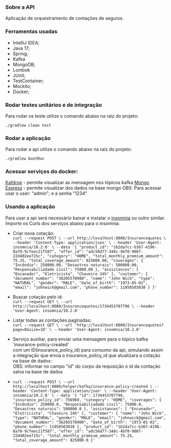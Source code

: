 ### Sobre a API

Aplicação de orquestramento de contações de seguros.

### Ferramentas usadas
* IntelliJ IDEA;
* Java 17;
* Spring;
* Kafka
* MongoDB;
* Lombok
* JUnit;
* TestContainer;
* Mockito;
* Docker;

### Rodar testes unitários e de integração
Para rodar os teste utilize o comando abaixo na raiz do projeto:

```./gradlew clean test```

### Rodar a aplicação
Para rodar a api utilize o comando abaixo na raiz do projeto:

```./gradlew bootRun```

### Acessar serviços do docker:
[Kafdrop](http://localhost:19000/) - permite visualizar as mensagem nos tópicos kafka
[Mongo Express](http://localhost:8091/db/insurance/) - permite visualizar dos dados na base mongo
OBS: Para acessar usar o user: "admin"; e a senha "1234"

### Usando a aplicação
Para usar a api será necessário baixar e instalar o [insomnia](https://insomnia.rest/download) ou outro similar.  
Importe os Curls dos serviços abaixo para o insomnia:

* Criar nova cotação:  
  ``curl --request POST \
  --url http://localhost:8080/Insurancequotes \
  --header 'Content-Type: application/json' \
  --header 'User-Agent: insomnia/10.2.0' \
  --data '{
	"product_id": "1b2da7cc-b367-4196-8a78-9cfeec21f587",
	"offer_id": "adc56d77-348c-4bf0-908f-22d402ee715c",
	"category": "HOME",
	"total_monthly_premium_amount": 75.25,
	"total_coverage_amount": 825000.00,
	"coverages": {
		"Incêndio": 250000.00,
		"Desastres naturais": 500000.00,
		"Responsabiliadade civil": 75000.00
	},
	"assistances": [
		"Encanador",
		"Eletricista",
		"Chaveiro 24h"
	],
	"customer": {
		"document_number": "36205578900",
		"name": "John Wick",
		"type": "NATURAL",
		"gender": "MALE",
		"date_of_birth": "1973-05-02",
		"email": "johnwick@gmail.com",
		"phone_number": 11950503030
	}
}'``


* Buscar cotação pelo id:  
``curl --request GET \
  --url http://localhost:8080/Insurancequotes/1734453707796 \
  --header 'User-Agent: insomnia/10.2.0'``

* Listar todas as contações paginadas:  
``curl --request GET \
  --url 'http://localhost:8080/Insurancequotes?page=0&size=10' \
  --header 'User-Agent: insomnia/10.2.0'``


* Serviço auxiliar, para enviar uma mensagem para o tópico kafka 'insurance-policy-created'  
com um ID(insurance_policy_id) para consumo da api, simulando assim a integração que envia o insurance_policy_id 
que atualizara a cotação na base de dados:  
OBS: informar no campo "id" do corpo da requisição o id da contação salva na base de dados 
* ``curl --request POST \
  --url http://localhost:8080/helper/kafka/insurance-policy-created \
  --header 'Content-Type: application/json' \
  --header 'User-Agent: insomnia/10.2.0' \
  --data '{
	"id": 1734453707796,
	"insurance_policy_id": 756969,
	"category": "HOME",
	"coverages": {
		"Incêndio": 250000.0,
		"Responsabiliadade civil": 75000.0,
		"Desastres naturais": 500000.0
	},
	"assistances": [
		"Encanador",
		"Eletricista",
		"Chaveiro 24h"
	],
	"customer": {
		"name": "John Wick",
		"type": "NATURAL",
		"gender": "MALE",
		"email": "johnwick@gmail.com",
		"document_number": "36205578900",
		"date_of_birth": "1973-05-02",
		"phone_number": 11950503030
	},
	"product_id": "1b2da7cc-b367-4196-8a78-9cfeec21f587",
	"offer_id": "adc56d77-348c-4bf0-908f-22d402ee715c",
	"total_monthly_premium_amount": 75.25,
	"total_coverage_amount": 825000.0
}'``